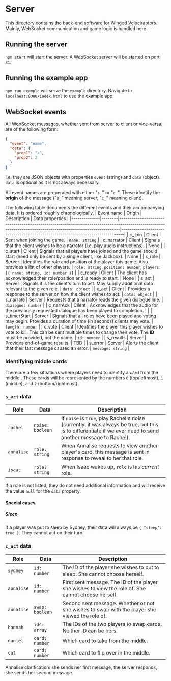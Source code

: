 # Server

This directory contains the back-end software for Winged Velociraptors. Mainly, WebSocket communication and game logic is handled here.

## Running the server
`npm start` will start the server. A WebSocket server will be started on port `81`.

## Running the example app
`npm run example` will serve the `example` directory. Navigate to `localhost:8080/index.html` to use the example app.

## WebSocket events
All WebSocket messages, whether sent from server to client or vice-versa, are of the following form:
```json
{
  "event": "name",
  "data": {
    "prop1": "a",
    "prop2": 2
  }
}
```
I.e. they are JSON objects with properties `event` (string) and `data` (object). `data` is optional as it is not always necessary.

All event names are prepended with either "`s_`" or "`c_`". These identify the **origin** of the message ("`s_`" meaning server, "`c_`" meaning client).

The following table documents the different events and their accompanying data. It is ordered roughly chronologically.
| Event name   | Origin | Description                                                                                                                                                | Data properties                                                               |
|--------------|--------|------------------------------------------------------------------------------------------------------------------------------------------------------------|-------------------------------------------------------------------------------|
| c_join       | Client | Sent when joining the game.                                                                                                                                | `name: string`                                                                |
| c_narrator   | Client | Signals that the client wishes to be a narrator (i.e. play audio instructions).                                                                            | None                                                                          |
| c_start      | Client | Signals that all players have joined and the game should start (need only be sent by a single client, like Jackbox).                                       | None                                                                          |
| s_role       | Server | Identifies the role and position of the player this game. Also provides a list of other players.                                                           | `role: string`, `position: number`, `players: [{ name: string, id: number }]` |
| c_ready      | Client | The client has acknowledged their role/position and is ready to start.                                                                                     | None                                                                          |
| s_act        | Server | Signals it is the client's turn to act. May supply additional data relevant to the given role.                                                             | `data: object`                                                                |
| c_act        | Client | Provides a response to the server on how the client wishes to act.                                                                                         | `data: object`                                                                |
| s_narrate    | Server | Requests that a narrator reads the given dialogue line.                                                                                                    | `dialogue: number`                                                            |
| c_narrAck    | Client | Acknowledges that the audio for the previously requested dialogue has been played to completion.                                                           |                                                                               |
| s_timerStart | Server | Signals that all roles have been played and voting may begin. Provides a duration of time (in seconds) clients may vote.                                   | `length: number`                                                              |
| c_vote       | Client | Identifies the player this player wishes to vote to kill. This can be sent multiple times to change their vote. The **ID** must be provided, not the name. | `id: number`                                                                  |
| s_results    | Server | Provides end-of-game results.                                                                                                                              | TBD                                                                           |
| s_error      | Server | Alerts the client that their last message caused an error.                                                                                                 | `message: string`                                                             |
### Identifying middle cards
There are a few situations where players need to identify a card from the middle.. These cards will be represented by the numbers `0` (top/leftmost), `1` (middle), and `2` (bottom/rightmost).

### `s_act` data
| Role       | Data             | Description                                                                                                                                                   |
|------------|------------------|---------------------------------------------------------------------------------------------------------------------------------------------------------------|
| `rachel`   | `noise: boolean` | If `noise` is `true`, play Rachel's noise (currently, it was always be true, but this is to differentiate if we ever need to send another message to Rachel). |
| `annalise` | `role: string`   | When Annalise requests to view another player's card, this message is sent in response to reveal to her that role.                                            |
| `isaac`    | `role: string`   | When Isaac wakes up, `role` is his *current* role.                                                                                                       |

If a role is not listed, they do not need additional information and will receive the value `null` for the `data` property.

#### Special cases
##### Sleep
If a player was put to sleep by Sydney, their data will always be `{ "sleep": true }`. They cannot act on their turn.

### `c_act` data
| Role       | Data            | Description                                                                                         |
|------------|-----------------|-----------------------------------------------------------------------------------------------------|
| `sydney`   | `id: number`    | The ID of the player she wishes to put to sleep. She cannot choose herself.                         |
| `annalise` | `id: number`    | First sent message. The ID of the player she wishes to view the role of. She cannot choose herself. |
| `annalise` | `swap: boolean` | Second sent message. Whether or not she wishes to swap with the player she viewed the role of.      |
| `hannah`   | `ids: array`    | The IDs of the two players to swap cards. Neither ID can be hers.                                   |
| `daniel`   | `card: number`  | Which card to take from the middle.                                                                 |
| `cat`      | `card: number`  | Which card to flip over in the middle.                                                              |

Annalise clarification: she sends her first message, the server responds, she sends her second message.
